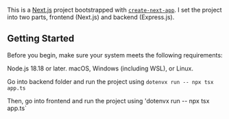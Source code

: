 This is a [Next.js](https://nextjs.org) project bootstrapped with [`create-next-app`](https://github.com/vercel/next.js/tree/canary/packages/create-next-app). I set the project into two parts, frontend (Next.js) and backend (Express.js).

## Getting Started

Before you begin, make sure your system meets the following requirements:

Node.js 18.18 or later.
macOS, Windows (including WSL), or Linux.

Go into backend folder and run the project using `dotenvx run -- npx tsx app.ts`

Then, go into frontend and run the project using 'dotenvx run -- npx tsx app.ts`
